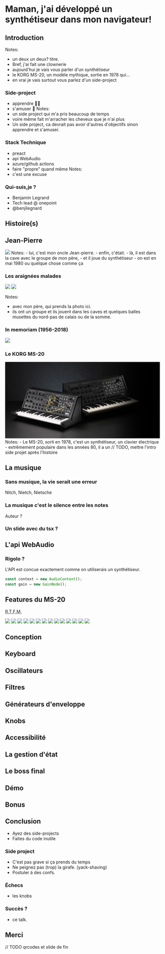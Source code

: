 <!--
---
lang: fr
---
-->
<!-- .slide: data-background-image="images/home-alone.png" data-background-position="bottom left" data-background-size="contain" -->
# Maman, j'ai développé un synthétiseur dans mon navigateur!<!-- .element: style="margin-left: 20%;" -->



## Introduction
Notes:
- un deux un deux? titre.
- Bref, j'ai fait une clownerie
- aujourd'hui je vais vous parler d'un synthétiseur 
- le KORG MS-20, un modèle mythique, sortie en 1978 qui...
- en vrai je vais surtout vous parlez d'un side-project


### Side-project 
- apprendre 👨‍🎓
- s'amuser 🤡
Notes:
- un side project qui m'a pris beaucoup de temps
- voire même fait m'arracher les cheveux que je n'ai plus
- Un side project, ca devrait pas avoir d'autres d'objectifs sinon apprendre et s'amuser.


### Stack Technique 
- preact
- api WebAudio
- azure/github actions
- faire "propre" quand même
Notes:
- c'est une excuse


### Qui-suis,je ?

- Benjamin Legrand
- Tech lead @ onepoint
- @benjilegnard



## Histoire(s)


## Jean-Pierre
<img src="/images/jean-pierre/araignées-malades-dans-la-cave-24.jpg" />
Notes:
- lui, c'est mon oncle Jean-pierre.
- enfin, c'était.
- là, il est dans la cave avec le groupe de mon père,
- et il joue du synthétiseur
- on est en mai 1980 ou quelque chose comme ça


### Les araignées malades

<img src="/images/jean-pierre/araignées-malades-dans-la-somme-12-juste-avant-le-départ-au-73.jpg" />


<img src="/images/jean-pierre/araignées-malades-dans-la-somme-11-la-voiture-des-musiciens.jpg" />

Notes:
- avec mon père, qui prends la photo ici.
- ils ont un groupe et ils jouent dans les caves et quelques balles musettes du nord-pas de calais ou de la somme.


### In memoriam (1956-2018)
<img src="/images/jean-pierre/araignées-malades-dans-la-cave-09-jean-pierre.jpg" />


### Le KORG MS-20

<img src="images/korg-official-photo.jpg" />
Notes:
- Le MS-20, sorti en 1978, c'est un synthétiseur, un clavier électrique
- extrêmement populaire dans les années 80, il a un 
// TODO, mettre l'intro side projet après l'histoire




## La musique


### Sans musique, la vie serait une erreur
Nitch, Nietch, Nietsche


### La musique c'est le silence entre les notes
Auteur ?


### Un slide avec du tsx ?

<div id="high-pass"></div>



## L'api WebAudio


### Rigolo ?

L'API est concue exactement comme on utiliserais un synthétiseur.

```typescript
const context = new AudioContext();
const gain = new GainNode();
```


## Features du MS-20

<abbr title="Read The Fantastic Manual">R.T.F.M.</abbr>


<img src="/images/korg-docs/ms-20-owners-manual-01.png" />


<img src="/images/korg-docs/ms-20-owners-manual-02.png" />


<img src="/images/korg-docs/ms-20-owners-manual-03.png" />


<img src="/images/korg-docs/ms-20-owners-manual-04.png" />


<img src="/images/korg-docs/ms-20-owners-manual-05.png" />


<img src="/images/korg-docs/ms-20-owners-manual-06.png" />


<img src="/images/korg-docs/ms-20-owners-manual-07.png" />


<img src="/images/korg-docs/ms-20-owners-manual-08.png" />


<img src="/images/korg-docs/ms-20-owners-manual-09.png" />


<img src="/images/korg-docs/ms-20-owners-manual-10.png" />


<img src="/images/korg-docs/ms-20-owners-manual-11.png" />


<img src="/images/korg-docs/ms-20-owners-manual-12.png" />


<img src="/images/korg-docs/ms-20-owners-manual-13.png" />


<img src="/images/korg-docs/ms-20-owners-manual-14.png" />


## Conception



## Keyboard



## Oscillateurs



## Filtres



## Générateurs d'enveloppe



## Knobs



## Accessibilité



## La gestion d'état



## Le boss final



## Démo



## Bonus



## Conclusion

- Ayez des side-projects
- Faites du code inutile


### Side project
- C'est pas grave si ça prends du temps
- Ne peignez pas (trop) la girafe. (yack-shaving)
- Postuler à des confs.


### Échecs
- les knobs


### Succès ?
- ce talk.



## Merci
// TODO qrcodes et slide de fin
